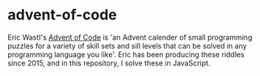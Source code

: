 # advent-of-code
Eric Wastl's [Advent of Code](https://adventofcode.com) is 'an Advent calender of small programming puzzles for a variety of skill sets and sill levels that can be solved in any programming language you like'. Eric has been producing these riddles since 2015, and in this repository, I solve these in JavaScript.
